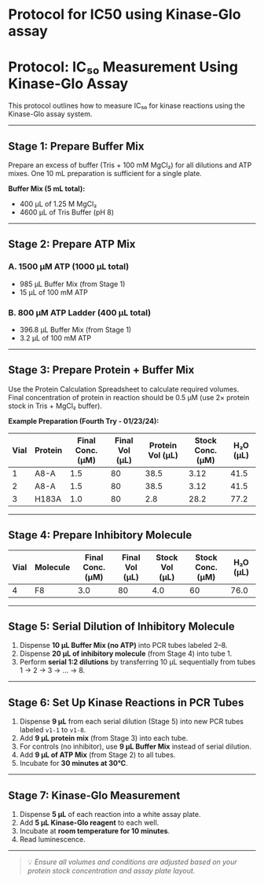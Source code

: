 # Protocol for IC50 using Kinase-Glo assay


# Protocol: IC₅₀ Measurement Using Kinase-Glo Assay

This protocol outlines how to measure IC₅₀ for kinase reactions using the Kinase-Glo assay system.

---

## Stage 1: Prepare Buffer Mix

Prepare an excess of buffer (Tris + 100 mM MgCl₂) for all dilutions and ATP mixes. One 10 mL preparation is sufficient for a single plate.

**Buffer Mix (5 mL total):**

- 400 µL of 1.25 M MgCl₂
- 4600 µL of Tris Buffer (pH 8)

---

## Stage 2: Prepare ATP Mix

### A. 1500 µM ATP (1000 µL total)

- 985 µL Buffer Mix (from Stage 1)
- 15 µL of 100 mM ATP

### B. 800 µM ATP Ladder (400 µL total)

- 396.8 µL Buffer Mix (from Stage 1)
- 3.2 µL of 100 mM ATP

---

## Stage 3: Prepare Protein + Buffer Mix

Use the Protein Calculation Spreadsheet to calculate required volumes. Final concentration of protein in reaction should be 0.5 µM (use 2× protein stock in Tris + MgCl₂ buffer).

**Example Preparation (Fourth Try - 01/23/24):**

| Vial | Protein | Final Conc. (µM) | Final Vol (µL) | Protein Vol (µL) | Stock Conc. (µM) | H₂O (µL) |
|------|---------|------------------|----------------|------------------|------------------|-----------|
| 1    | A8-A    | 1.5              | 80             | 38.5             | 3.12             | 41.5      |
| 2    | A8-A    | 1.5              | 80             | 38.5             | 3.12             | 41.5      |
| 3    | H183A   | 1.0              | 80             | 2.8              | 28.2             | 77.2      |

---

## Stage 4: Prepare Inhibitory Molecule

| Vial | Molecule | Final Conc. (µM) | Final Vol (µL) | Stock Vol (µL) | Stock Conc. (µM) | H₂O (µL) |
|------|----------|------------------|----------------|----------------|------------------|-----------|
| 4    | F8       | 3.0              | 80             | 4.0            | 60               | 76.0      |

---

## Stage 5: Serial Dilution of Inhibitory Molecule

1. Dispense **10 µL Buffer Mix (no ATP)** into PCR tubes labeled 2–8.
2. Dispense **20 µL of inhibitory molecule** (from Stage 4) into tube 1.
3. Perform **serial 1:2 dilutions** by transferring 10 µL sequentially from tubes 1 → 2 → 3 → ... → 8.

---

## Stage 6: Set Up Kinase Reactions in PCR Tubes

1. Dispense **9 µL** from each serial dilution (Stage 5) into new PCR tubes labeled `v1-1` to `v1-8`.
2. Add **9 µL protein mix** (from Stage 3) into each tube.
3. For controls (no inhibitor), use **9 µL Buffer Mix** instead of serial dilution.
4. Add **9 µL of ATP Mix** (from Stage 2) to all tubes.
5. Incubate for **30 minutes at 30°C**.

---

## Stage 7: Kinase-Glo Measurement

1. Dispense **5 µL** of each reaction into a white assay plate.
2. Add **5 µL Kinase-Glo reagent** to each well.
3. Incubate at **room temperature for 10 minutes**.
4. Read luminescence.

---

> 💡 *Ensure all volumes and conditions are adjusted based on your protein stock concentration and assay plate layout.*

<!--more-->

